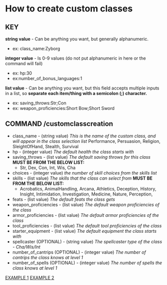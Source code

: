 # How to create custom classes
## KEY

**string value** - Can be anything you want, but generally alphanumeric.
- ex: class_name:Zyborg

**integer value** - Is 0-9 values (do not put alphanumeric in here or the command will fail)
- ex: hp:30
- ex:number_of_bonus_languages:1

**list value** - Can be anything you want, but this field accepts multiple inputs in a list, so **separate each item/thing with a semicolon (;) character.**
- ex: saving_throws:Str;Con
- ex: weapon_proficiencies:Short Bow;Short Sword

## COMMAND /customclasscreation
- class_name - (string value) *This is the name of the custom class, and will appear in the class selection list* 
Performance, Persuasion, Religion, SleightOfHand, Stealth, Survival
- hp - (integer value) *The default health the class starts with*
- saving_throws - (list value) *The default saving throws for this class*  **MUST BE FROM THE BELOW LIST:**
  - Str, Dex, Con, Int, Wis, Cha
- choices - (integer value) *the number of skill choices from the skills list*
- skills - (list value) *The skills that the class can select from* **MUST BE FROM THE BELOW LIST:**
  - Acrobatics, AnimalHandling, Arcana, Athletics, Deception, History, Insight, Intimidation, Investigation, Medicine, Nature, Perception, 
- feats - (list value) *The default feats the class gets*
- weapon_proficiencies - (list value) *The default weapon proficiencies of the class*
- armor_proficiencies - (list value) *The default armor proficiencies of the class*
- tool_proficiencies - (list value) *The default tool proficiencies of the class*
- starter_equipment - (list value) *The default equipment the class starts with*
- spellcaster (OPTIONAL) - (string value) *The spellcaster type of the class - Cha/Wis/Int*
- number_of_cantrips (OPTIONAL) - (integer value) *The number of cantrips the class knows at level 1*
- number_of_spells (OPTIONAL) - (integer value) *The number of spells the class knows at level 1*

[EXAMPLE 1](https://i.imgur.com/D3ZX4wN.png)
[EXAMPLE 2](https://i.imgur.com/4gVmj4T.png)
